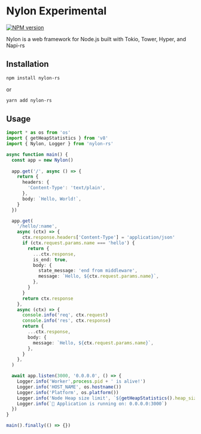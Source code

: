 # Nylon Experimental

[![NPM version](https://img.shields.io/npm/v/nylon-rs.svg?style=for-the-badge)](https://www.npmjs.com/package/nylon-rs)

Nylon is a web framework for Node.js built with Tokio, Tower, Hyper, and Napi-rs


## Installation

```bash
npm install nylon-rs
```
or
```bash
yarn add nylon-rs
```


## Usage

```ts
import * as os from 'os'
import { getHeapStatistics } from 'v8'
import { Nylon, Logger } from 'nylon-rs'

async function main() {
  const app = new Nylon()
  
  app.get('/', async () => {
    return {
      headers: {
        'Content-Type': 'text/plain',
      },
      body: `Hello, World!`,
    }
  })

  app.get(
    '/hello/:name',
    async (ctx) => {
      ctx.response.headers['Content-Type'] = 'application/json'
      if (ctx.request.params.name === 'hello') {
        return {
          ...ctx.response,
          is_end: true,
          body: {
            state_message: 'end from middleware',
            message: `Hello, ${ctx.request.params.name}`,
          },
        }
      }
      return ctx.response
    },
    async (ctx) => {
      console.info('req', ctx.request)
      console.info('res', ctx.response)
      return {
        ...ctx.response,
        body: {
          message: `Hello, ${ctx.request.params.name}`,
        },
      }
    },
  )

  await app.listen(3000, '0.0.0.0', () => {
    Logger.info('Worker',process.pid + ' is alive!')
    Logger.info('HOST_NAME', os.hostname())
    Logger.info('Platform', os.platform())
    Logger.info('Node Heap size limit', `${getHeapStatistics().heap_size_limit / (1024 * 1024)} Mb`)
    Logger.info(`🚀 Application is running on: 0.0.0.0:3000`)
  })
}

main().finally(() => {})
```